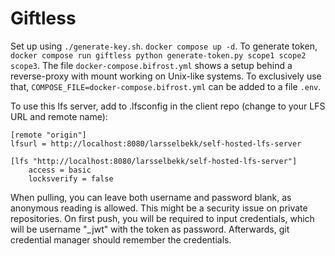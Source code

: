 # Giftless
Set up using `./generate-key.sh`. `docker compose up -d`. To generate token, `docker compose run giftless python generate-token.py scope1 scope2 scope3`. The file `docker-compose.bifrost.yml` shows a setup behind a reverse-proxy with mount working on Unix-like systems. To exclusively use that, `COMPOSE_FILE=docker-compose.bifrost.yml` can be added to a file `.env`.

To use this lfs server, add to .lfsconfig in the client repo (change to your LFS URL and remote name):

```
[remote "origin"]
lfsurl = http://localhost:8080/larsselbekk/self-hosted-lfs-server

[lfs "http://localhost:8080/larsselbekk/self-hosted-lfs-server"]
    access = basic
    locksverify = false
```

When pulling, you can leave both username and password blank, as anonymous reading is allowed. This might be a security issue on private repositories. On first push, you will be required to input credentials, which will be username "\_jwt" with the token as password. Afterwards, git credential manager should remember the credentials.
